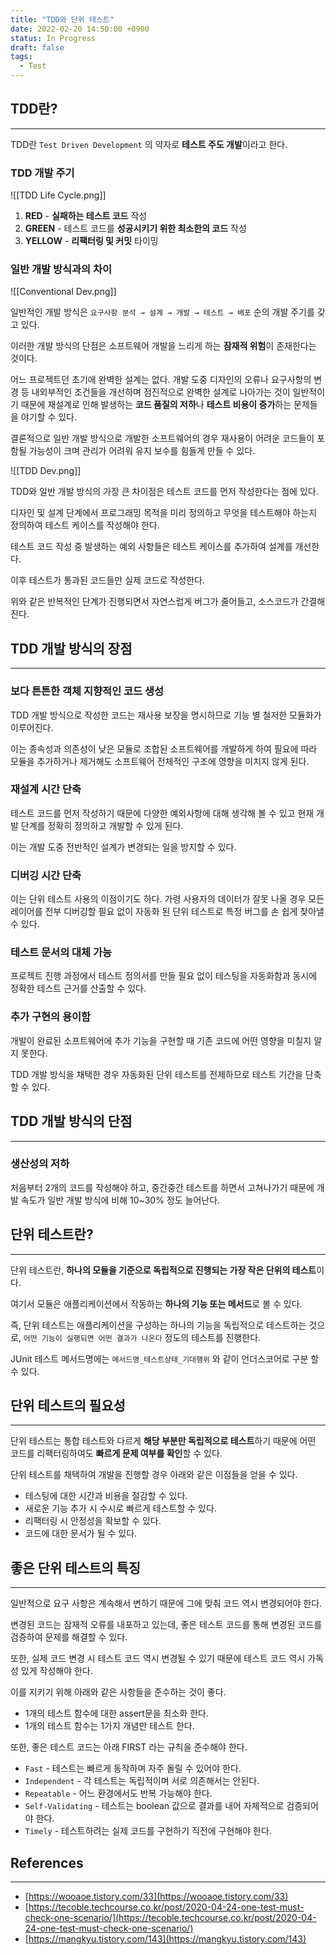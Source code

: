 ```yaml
---
title: "TDD와 단위 테스트"
date: 2022-02-20 14:50:00 +0900
status: In Progress
draft: false
tags:
  - Test
---
```


## TDD란?

---

TDD란 `Test Driven Development` 의 약자로 **테스트 주도 개발**이라고 한다.

### TDD 개발 주기

![[TDD Life Cycle.png]]

1. **RED** - **실패하는 테스트 코드** 작성
2. **GREEN** - 테스트 코드를 **성공시키기 위한 최소한의 코드** 작성
3. **YELLOW** - **리팩터링 및 커밋** 타이밍

### 일반 개발 방식과의 차이

![[Conventional Dev.png]]

일반적인 개발 방식은 `요구사항 분석 → 설계 → 개발 → 테스트 → 배포` 순의 개발 주기를 갖고 있다.

이러한 개발 방식의 단점은 소프트웨어 개발을 느리게 하는 **잠재적 위험**이 존재한다는 것이다.

어느 프로젝트던 초기에 완벽한 설계는 없다. 개발 도중 디자인의 오류나 요구사항의 변경 등 내외부적인 조건들을 개선하며 점진적으로 완벽한 설계로 나아가는 것이 일반적이기 때문에 재설계로 인해 발생하는 **코드 품질의 저하**나 **테스트 비용이 증가**하는 문제들을 야기할 수 있다.

결론적으로 일반 개발 방식으로 개발한 소프트웨어의 경우 재사용이 어려운 코드들이 포함될 가능성이 크며 관리가 어려워 유지 보수를 힘들게 만들 수 있다.

![[TDD Dev.png]]

TDD와 일반 개발 방식의 가장 큰 차이점은 테스트 코드를 먼저 작성한다는 점에 있다.

디자인 및 설계 단계에서 프로그래밍 목적을 미리 정의하고 무엇을 테스트해야 하는지 정의하여 테스트 케이스를 작성해야 한다.

테스트 코드 작성 중 발생하는 예외 사항들은 테스트 케이스를 추가하여 설계를 개선한다.

이후 테스트가 통과된 코드들만 실제 코드로 작성한다.

위와 같은 반복적인 단계가 진행되면서 자연스럽게 버그가 줄어들고, 소스코드가 간결해진다.

## TDD 개발 방식의 장점

---

### 보다 튼튼한 객체 지향적인 코드 생성

TDD 개발 방식으로 작성한 코드는 재사용 보장을 명시하므로 기능 별 철저한 모듈화가 이루어진다.

이는 종속성과 의존성이 낮은 모듈로 조합된 소프트웨어를 개발하게 하여 필요에 따라 모듈을 추가하거나 제거해도 소프트웨어 전체적인 구조에 영향을 미치지 않게 된다.

### 재설계 시간 단축

테스트 코드를 먼저 작성하기 때문에 다양한 예외사항에 대해 생각해 볼 수 있고 현재 개발 단계를 정확히 정의하고 개발할 수 있게 된다.

이는 개발 도중 전반적인 설계가 변경되는 일을 방지할 수 있다.

### 디버깅 시간 단축

이는 단위 테스트 사용의 이점이기도 하다. 가령 사용자의 데이터가 잘못 나올 경우 모든 레이어를 전부 디버깅할 필요 없이 자동화 된 단위 테스트로 특정 버그를 손 쉽게 찾아낼 수 있다.

### 테스트 문서의 대체 가능

프로젝트 진행 과정에서 테스트 정의서를 만들 필요 없이 테스팅을 자동화함과 동시에 정확한 테스트 근거를 산출할 수 있다.

### 추가 구현의 용이함

개발이 완료된 소프트웨어에 추가 기능을 구현할 때 기존 코드에 어떤 영향을 미칠지 알지 못한다.

TDD 개발 방식을 채택한 경우 자동화된 단위 테스트를 전제하므로 테스트 기간을 단축할 수 있다.

## TDD 개발 방식의 단점

---

### 생산성의 저하

처음부터 2개의 코드를 작성해야 하고, 중간중간 테스트를 하면서 고쳐나가기 때문에 개발 속도가 일반 개발 방식에 비해 10~30% 정도 늘어난다.

## 단위 테스트란?

---

단위 테스트란, **하나의 모듈을 기준으로 독립적으로 진행되는 가장 작은 단위의 테스트**이다.

여기서 모듈은 애플리케이션에서 작동하는 **하나의 기능 또는 메서드**로 볼 수 있다.

즉, 단위 테스트는 애플리케이션을 구성하는 하나의 기능을 독립적으로 테스트하는 것으로, `어떤 기능이 실행되면 어떤 결과가 나온다` 정도의 테스트를 진행한다.

JUnit 테스트 메서드명에는 `메서드명_테스트상태_기대행위` 와 같이 언더스코어로 구분 할 수 있다.

## 단위 테스트의 필요성

---

단위 테스트는 통합 테스트와 다르게 **해당 부분만 독립적으로 테스트**하기 때문에 어떤 코드를 리팩터링하여도 **빠르게 문제 여부를 확인**할 수 있다.

단위 테스트를 채택하여 개발을 진행할 경우 아래와 같은 이점들을 얻을 수 있다.

- 테스팅에 대한 시간과 비용을 절감할 수 있다.
- 새로운 기능 추가 시 수시로 빠르게 테스트할 수 있다.
- 리팩터링 시 안정성을 확보할 수 있다.
- 코드에 대한 문서가 될 수 있다.

## 좋은 단위 테스트의 특징

---

일반적으로 요구 사항은 계속해서 변하기 때문에 그에 맞춰 코드 역시 변경되어야 한다.

변경된 코드는 잠재적 오류를 내포하고 있는데, 좋은 테스트 코드를 통해 변경된 코드를 검증하여 문제를 해결할 수 있다.

또한, 실제 코드 변경 시 테스트 코드 역시 변경될 수 있기 때문에 테스트 코드 역시 가독성 있게 작성해야 한다.

이를 지키기 위해 아래와 같은 사항들을 준수하는 것이 좋다.

- 1개의 테스트 함수에 대한 assert문을 최소화 한다.
- 1개의 테스트 함수는 1가지 개념만 테스트 한다.

또한, 좋은 테스트 코드는 아래 FIRST 라는 규칙을 준수해야 한다.

- `Fast` - 테스트는 빠르게 동작하며 자주 돌릴 수 있어야 한다.
- `Independent` - 각 테스트는 독립적이며 서로 의존해서는 안된다.
- `Repeatable` - 어느 환경에서도 반복 가능해야 한다.
- `Self-Validating` - 테스트는 boolean 값으로 결과를 내어 자체적으로 검증되어야 한다.
- `Timely` - 테스트하려는 실제 코드를 구현하기 직전에 구현해야 한다.

## References

---

- [https://wooaoe.tistory.com/33](https://wooaoe.tistory.com/33)
- [https://tecoble.techcourse.co.kr/post/2020-04-24-one-test-must-check-one-scenario/](https://tecoble.techcourse.co.kr/post/2020-04-24-one-test-must-check-one-scenario/)
- [https://mangkyu.tistory.com/143](https://mangkyu.tistory.com/143)
